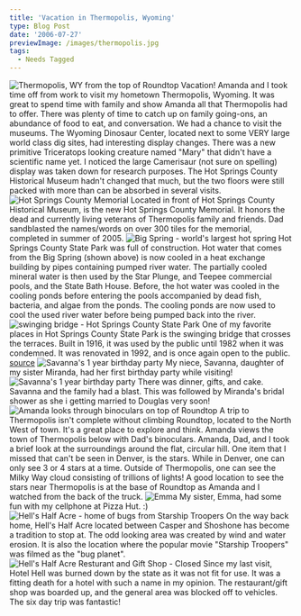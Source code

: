 ```yaml
---
title: 'Vacation in Thermopolis, Wyoming'
type: Blog Post
date: '2006-07-27'
previewImage: /images/thermopolis.jpg
tags:
  - Needs Tagged
---
```

![Thermopolis, WY from the top of Roundtop](/images/20060727-roundtop1.jpg) Vacation! Amanda and I took time off from work to visit my hometown Thermopolis, Wyoming. It was great to spend time with family and show Amanda all that Thermopolis had to offer. There was plenty of time to catch up on family going-ons, an abundance of food to eat, and conversation. We had a chance to visit the museums. The Wyoming Dinosaur Center, located next to some VERY large world class dig sites, had interesting display changes. There was a new primitive Triceratops looking creature named "Mary" that didn't have a scientific name yet. I noticed the large Camerisaur (not sure on spelling) display was taken down for research purposes. The Hot Springs County Historical Museum hadn't changed that much, but the two floors were still packed with more than can be absorbed in several visits. ![Hot Springs County Memorial](/images/20060727-memorial.jpg) Located in front of Hot Springs County Historical Museum, is the new Hot Springs County Memorial. It honors the dead and currently living veterans of Thermopolis family and friends. Dad sandblasted the names/words on over 300 tiles for the memorial, completed in summer of 2005. ![Big Spring - world's largest hot spring](/images/20060727-hotSprings.jpg) Hot Springs County State Park was full of construction. Hot water that comes from the Big Spring (shown above) is now cooled in a heat exchange building by pipes containing pumped river water. The partially cooled mineral water is then used by the Star Plunge, and Teepee commercial pools, and the State Bath House. Before, the hot water was cooled in the cooling ponds before entering the pools accompanied by dead fish, bacteria, and algae from the ponds. The cooling ponds are now used to cool the used river water before being pumped back into the river. ![swinging bridge - Hot Springs County State Park](/images/20060727-swingingBridge.jpg) One of my favorite places in Hot Springs County State Park is the swinging bridge that crosses the terraces. Built in 1916, it was used by the public until 1982 when it was condemned. It was renovated in 1992, and is once again open to the public. [source](http://www.bridgemeister.com/pic.php?pid=17) ![Savanna's 1 year birthday party](/images/20060727-birthday1.jpg) My niece, Savanna, daughter of my sister Miranda, had her first birthday party while visiting! ![Savanna's 1 year birthday party](/images/20060727-birthday2.jpg) There was dinner, gifts, and cake. Savanna and the family had a blast. This was followed by Miranda's bridal shower as she i getting married to Douglas very soon! ![Amanda looks through binoculars on top of Roundtop](/images/20060727-roundtop2.jpg) A trip to Thermopolis isn't complete without climbing Roundtop, located to the North West of town. It's a great place to explore and think. Amanda views the town of Thermopolis below with Dad's binoculars. Amanda, Dad, and I took a brief look at the surroundings around the flat, circular hill. One item that I missed that can't be seen in Denver, is the stars. While in Denver, one can only see 3 or 4 stars at a time. Outside of Thermopolis, one can see the Milky Way cloud consisting of trillions of lights! A good location to see the stars near Thermopolis is at the base of Roundtop as Amanda and I watched from the back of the truck. ![Emma](/images/20060727-emma.jpg) My sister, Emma, had some fun with my cellphone at Pizza Hut. :) ![Hell's Half Acre - home of bugs from Starship Troopers](/images/20060727-hellshalfacre1.jpg) On the way back home, Hell's Half Acre located between Casper and Shoshone has become a tradition to stop at. The odd looking area was created by wind and water erosion. It is also the location where the popular movie "Starship Troopers" was filmed as the "bug planet". ![Hell's Half Acre Resturant and Gift Shop - Closed](/images/20060727-hellshalfacre2.jpg) Since my last visit, Hotel Hell was burned down by the state as it was not fit for use. It was a fitting death for a hotel with such a name in my opinion. The restaurant/gift shop was boarded up, and the general area was blocked off to vehicles. The six day trip was fantastic!
